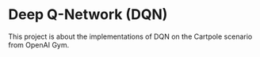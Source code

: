 # Deep Q-Network (DQN)
This project is about the implementations of DQN on the Cartpole scenario from OpenAI Gym.


